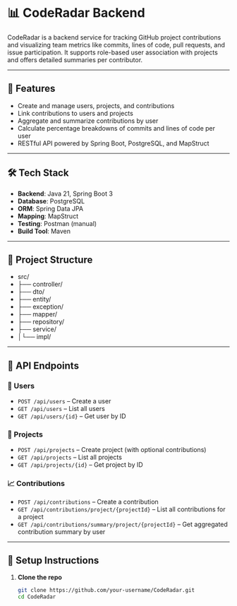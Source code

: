 # 📊 CodeRadar Backend

CodeRadar is a backend service for tracking GitHub project contributions and visualizing team metrics like commits, lines of code, pull requests, and issue participation. It supports role-based user association with projects and offers detailed summaries per contributor.

---

## 🚀 Features

- Create and manage users, projects, and contributions
- Link contributions to users and projects
- Aggregate and summarize contributions by user
- Calculate percentage breakdowns of commits and lines of code per user
- RESTful API powered by Spring Boot, PostgreSQL, and MapStruct

---

## 🛠️ Tech Stack

- **Backend**: Java 21, Spring Boot 3
- **Database**: PostgreSQL
- **ORM**: Spring Data JPA
- **Mapping**: MapStruct
- **Testing**: Postman (manual)
- **Build Tool**: Maven

---

## 🧱 Project Structure
- src/
- ├── controller/
- ├── dto/
- ├── entity/
- ├── exception/
- ├── mapper/
- ├── repository/
- ├── service/
- │└── impl/

---

## 🧪 API Endpoints

### 👤 Users
- `POST /api/users` – Create a user
- `GET /api/users` – List all users
- `GET /api/users/{id}` – Get user by ID

### 📁 Projects
- `POST /api/projects` – Create project (with optional contributions)
- `GET /api/projects` – List all projects
- `GET /api/projects/{id}` – Get project by ID

### 📈 Contributions
- `POST /api/contributions` – Create a contribution
- `GET /api/contributions/project/{projectId}` – List all contributions for a project
- `GET /api/contributions/summary/project/{projectId}` – Get aggregated contribution summary by user

---

## 🧾 Setup Instructions

1. **Clone the repo**
   ```bash
   git clone https://github.com/your-username/CodeRadar.git
   cd CodeRadar

